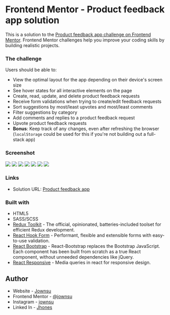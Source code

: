 # Frontend Mentor - Product feedback app solution

This is a solution to the [Product feedback app challenge on Frontend Mentor](https://www.frontendmentor.io/challenges/product-feedback-app-wbvUYqjR6). Frontend Mentor challenges help you improve your coding skills by building realistic projects.

### The challenge

Users should be able to:

- View the optimal layout for the app depending on their device's screen size
- See hover states for all interactive elements on the page
- Create, read, update, and delete product feedback requests
- Receive form validations when trying to create/edit feedback requests
- Sort suggestions by most/least upvotes and most/least comments
- Filter suggestions by category
- Add comments and replies to a product feedback request
- Upvote product feedback requests
- **Bonus**: Keep track of any changes, even after refreshing the browser (`localStorage` could be used for this if you're not building out a full-stack app)

### Screenshot

![](./screenshots/1.png)
![](./screenshots/2.png)
![](./screenshots/3.png)
![](./screenshots/4.png)
![](./screenshots/5.png)
![](./screenshots/6.png)
![](./screenshots/7.png)

### Links

- Solution URL: [Product feedback app](https://product-feedback-app-eta.vercel.app/)

### Built with

- HTML5
- SASS/SCSS
- [Redux Toolkit](https://redux-toolkit.js.org/) - The official, opinionated, batteries-included toolset for efficient Redux development.
- [React Hook Form](https://react-hook-form.com/) - Performant, flexible and extensible forms with easy-to-use validation.
- [React Bootstrap](https://react-bootstrap.github.io/) - React-Bootstrap replaces the Bootstrap JavaScript. Each component has been built from scratch as a true React component, without unneeded dependencies like jQuery.
- [React Responsive](https://www.npmjs.com/package/react-responsive) - Media queries in react for responsive design.

## Author

- Website - [Jownsu](https://jownsu.github.io/)
- Frontend Mentor - [@jownsu](https://www.frontendmentor.io/profile/jownsu)
- Instagram - [jownsu](https://www.instagram.com/jownsu/)
- Linked In - [Jhones](https://www.linkedin.com/in/jhones-digno-866904213/)
